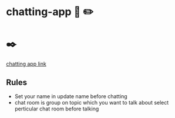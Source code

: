 # chatting-app  💬  ✏️ 
# ✒️ 
[chatting app link](https://7usharnp.github.io/chatting-app/)

## Rules
* Set your name in update name before chatting 
* chat room is group on topic which you want to talk about select perticular chat room before talking
